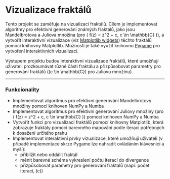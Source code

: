 # Vizualizace fraktálů
Tento projekt se zaměřuje na vizualizaci fraktálů. Cílem je implementovat algoritmy pro efektivní generování známých fraktálů, jako jsou Mandelbrotova a Juliova množina (pro \( f(z) = z^2 + c, c \in \mathbb{C} \)), a vytvořit interaktivní vizualizace (viz [Matplotlib widgets](https://matplotlib.org/stable/gallery/widgets/index.html)) těchto fraktálů pomocí knihovny Matplotlib. Možností je také využít knihovnu [Pygame](https://www.pygame.org/news) pro vytvoření interaktivních vizualizací.

Výstupem projektu budou interaktivní vizualizace fraktálů, které umožňují uživateli prozkoumávat různé části fraktálu a přizpůsobovat parametry pro generování fraktálů (\(c \in \mathbb{C}\) pro Juliovu množinu).

---

### **Funkcionality**

- Implementovat algoritmus pro efektivní generování Mandelbrotovy množiny pomocí knihoven NumPy a Numba  
- Implementovat algoritmus pro efektivní generování Juliovy množiny (pro \( f(z) = z^2 + c, c \in \mathbb{C} \)) pomocí knihoven NumPy a Numba  
- Vytvořit funkci pro vizualizaci fraktálů pomocí knihovny Matplotlib, která zobrazuje fraktály pomocí barevného mapování podle iterací potřebných k dosažení určitého prahu  
- Implementovat interaktivní prvky vizualizace, které umožňují uživateli (v případě implementace skrze Pygame lze nahradit ovládáním klávesnicí a myší):
  - přiblížit nebo oddálit fraktál  
  - měnit barevné schéma vykreslení počtu iterací do divergence  
  - přizpůsobovat parametry pro generování fraktálů (např. počet iterací, \(c\))  
